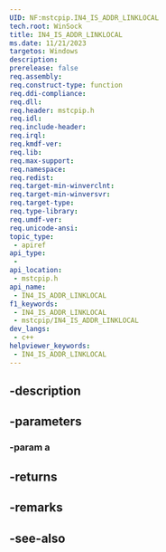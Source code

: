 ```yaml
---
UID: NF:mstcpip.IN4_IS_ADDR_LINKLOCAL
tech.root: WinSock
title: IN4_IS_ADDR_LINKLOCAL
ms.date: 11/21/2023
targetos: Windows
description: 
prerelease: false
req.assembly: 
req.construct-type: function
req.ddi-compliance: 
req.dll: 
req.header: mstcpip.h
req.idl: 
req.include-header: 
req.irql: 
req.kmdf-ver: 
req.lib: 
req.max-support: 
req.namespace: 
req.redist: 
req.target-min-winverclnt: 
req.target-min-winversvr: 
req.target-type: 
req.type-library: 
req.umdf-ver: 
req.unicode-ansi: 
topic_type:
 - apiref
api_type:
 - 
api_location:
 - mstcpip.h
api_name:
 - IN4_IS_ADDR_LINKLOCAL
f1_keywords:
 - IN4_IS_ADDR_LINKLOCAL
 - mstcpip/IN4_IS_ADDR_LINKLOCAL
dev_langs:
 - c++
helpviewer_keywords:
 - IN4_IS_ADDR_LINKLOCAL
---
```


## -description

## -parameters

### -param a

## -returns

## -remarks

## -see-also

